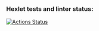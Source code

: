 ### Hexlet tests and linter status:
[![Actions Status](https://github.com/Adelkin/java-project-61/actions/workflows/hexlet-check.yml/badge.svg)](https://github.com/Adelkin/java-project-61/actions)